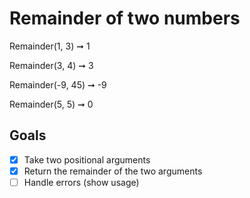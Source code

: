 # Remainder of two numbers

Remainder(1, 3) ➞ 1

Remainder(3, 4) ➞ 3

Remainder(-9, 45) ➞ -9

Remainder(5, 5) ➞ 0

## Goals

 - [x] Take two positional arguments
 - [x] Return the remainder of the two arguments
 - [ ] Handle errors (show usage)